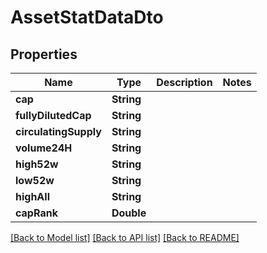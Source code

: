 # AssetStatDataDto

## Properties
Name | Type | Description | Notes
------------ | ------------- | ------------- | -------------
**cap** | **String** |  | 
**fullyDilutedCap** | **String** |  | 
**circulatingSupply** | **String** |  | 
**volume24H** | **String** |  | 
**high52w** | **String** |  | 
**low52w** | **String** |  | 
**highAll** | **String** |  | 
**capRank** | **Double** |  | 

[[Back to Model list]](../README.md#documentation-for-models) [[Back to API list]](../README.md#documentation-for-api-endpoints) [[Back to README]](../README.md)


